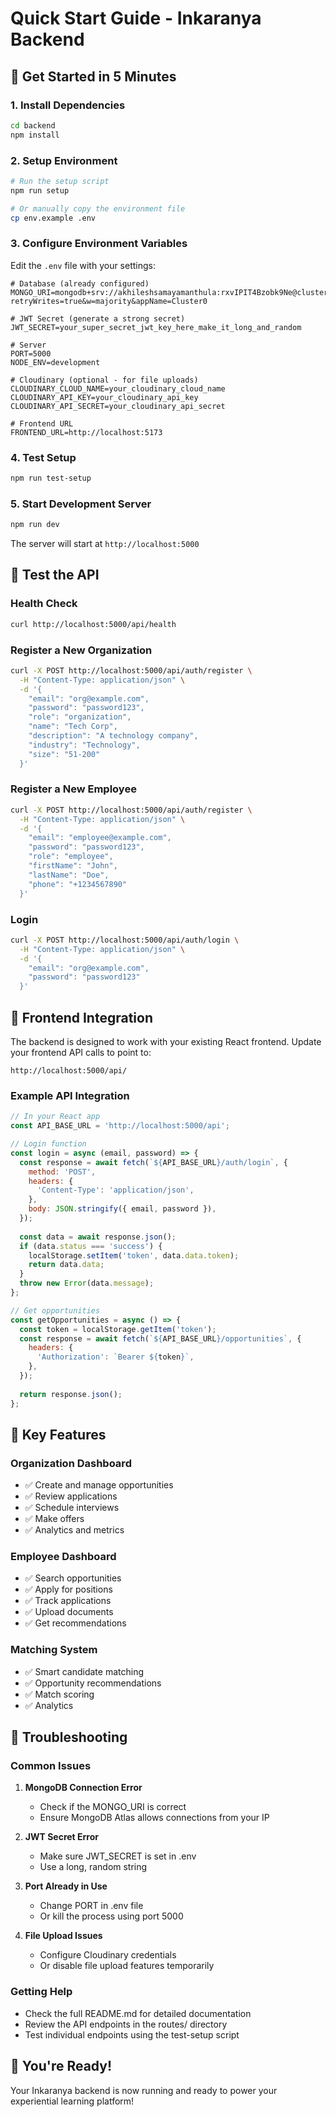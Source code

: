# Quick Start Guide - Inkaranya Backend

## 🚀 Get Started in 5 Minutes

### 1. Install Dependencies
```bash
cd backend
npm install
```

### 2. Setup Environment
```bash
# Run the setup script
npm run setup

# Or manually copy the environment file
cp env.example .env
```

### 3. Configure Environment Variables
Edit the `.env` file with your settings:

```env
# Database (already configured)
MONGO_URI=mongodb+srv://akhileshsamayamanthula:rxvIPIT4Bzobk9Ne@cluster0.4ej8ne2.mongodb.net/INKARANYA?retryWrites=true&w=majority&appName=Cluster0

# JWT Secret (generate a strong secret)
JWT_SECRET=your_super_secret_jwt_key_here_make_it_long_and_random

# Server
PORT=5000
NODE_ENV=development

# Cloudinary (optional - for file uploads)
CLOUDINARY_CLOUD_NAME=your_cloudinary_cloud_name
CLOUDINARY_API_KEY=your_cloudinary_api_key
CLOUDINARY_API_SECRET=your_cloudinary_api_secret

# Frontend URL
FRONTEND_URL=http://localhost:5173
```

### 4. Test Setup
```bash
npm run test-setup
```

### 5. Start Development Server
```bash
npm run dev
```

The server will start at `http://localhost:5000`

## 🧪 Test the API

### Health Check
```bash
curl http://localhost:5000/api/health
```

### Register a New Organization
```bash
curl -X POST http://localhost:5000/api/auth/register \
  -H "Content-Type: application/json" \
  -d '{
    "email": "org@example.com",
    "password": "password123",
    "role": "organization",
    "name": "Tech Corp",
    "description": "A technology company",
    "industry": "Technology",
    "size": "51-200"
  }'
```

### Register a New Employee
```bash
curl -X POST http://localhost:5000/api/auth/register \
  -H "Content-Type: application/json" \
  -d '{
    "email": "employee@example.com",
    "password": "password123",
    "role": "employee",
    "firstName": "John",
    "lastName": "Doe",
    "phone": "+1234567890"
  }'
```

### Login
```bash
curl -X POST http://localhost:5000/api/auth/login \
  -H "Content-Type: application/json" \
  -d '{
    "email": "org@example.com",
    "password": "password123"
  }'
```

## 📱 Frontend Integration

The backend is designed to work with your existing React frontend. Update your frontend API calls to point to:

```
http://localhost:5000/api/
```

### Example API Integration
```javascript
// In your React app
const API_BASE_URL = 'http://localhost:5000/api';

// Login function
const login = async (email, password) => {
  const response = await fetch(`${API_BASE_URL}/auth/login`, {
    method: 'POST',
    headers: {
      'Content-Type': 'application/json',
    },
    body: JSON.stringify({ email, password }),
  });
  
  const data = await response.json();
  if (data.status === 'success') {
    localStorage.setItem('token', data.data.token);
    return data.data;
  }
  throw new Error(data.message);
};

// Get opportunities
const getOpportunities = async () => {
  const token = localStorage.getItem('token');
  const response = await fetch(`${API_BASE_URL}/opportunities`, {
    headers: {
      'Authorization': `Bearer ${token}`,
    },
  });
  
  return response.json();
};
```

## 🎯 Key Features

### Organization Dashboard
- ✅ Create and manage opportunities
- ✅ Review applications
- ✅ Schedule interviews
- ✅ Make offers
- ✅ Analytics and metrics

### Employee Dashboard
- ✅ Search opportunities
- ✅ Apply for positions
- ✅ Track applications
- ✅ Upload documents
- ✅ Get recommendations

### Matching System
- ✅ Smart candidate matching
- ✅ Opportunity recommendations
- ✅ Match scoring
- ✅ Analytics

## 🔧 Troubleshooting

### Common Issues

1. **MongoDB Connection Error**
   - Check if the MONGO_URI is correct
   - Ensure MongoDB Atlas allows connections from your IP

2. **JWT Secret Error**
   - Make sure JWT_SECRET is set in .env
   - Use a long, random string

3. **Port Already in Use**
   - Change PORT in .env file
   - Or kill the process using port 5000

4. **File Upload Issues**
   - Configure Cloudinary credentials
   - Or disable file upload features temporarily

### Getting Help

- Check the full README.md for detailed documentation
- Review the API endpoints in the routes/ directory
- Test individual endpoints using the test-setup script

## 🎉 You're Ready!

Your Inkaranya backend is now running and ready to power your experiential learning platform!

